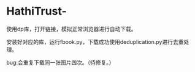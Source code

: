# HathiTrust-
使用dp库，打开链接，模拟正常浏览器进行自动下载。

安装好对应的库，运行fbook.py，下载成功使用deduplication.py进行去重处理。

bug:会重复下载同一张图片四次。（待修复。）
